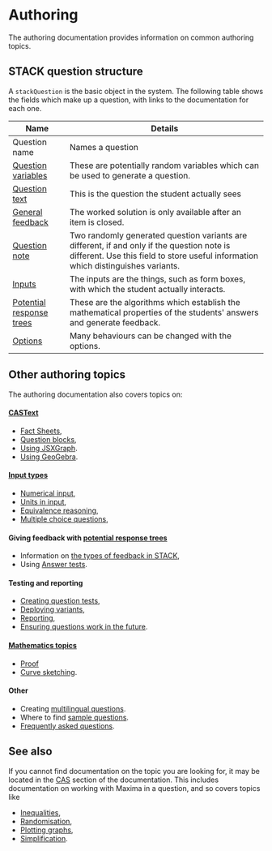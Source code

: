 # Authoring

The authoring documentation provides information on common authoring topics.

## STACK question structure  ##

A  `stackQuestion` is the basic object in the system. The following table shows the fields which make up a question, with links to the documentation for each one.

| Name                                                       | Details
| -------------------------------------------------------------------| ----------------------------------------------------------------------------------------------------------------------------------------------------------------------------------
| Question name              | Names a question
| [Question variables](Variables.md#Question_variables)      | These are potentially random variables which can be used to generate a question.
| [Question text](CASText.md#question_text)                  | This is the question the student actually sees
| [General feedback](CASText.md#General_feedback/Worked_solution)            | The worked solution is only available after an item is closed.
| [Question note](Question_note.md)                          | Two randomly generated question variants are different, if and only if the question note is different.  Use this field to store useful information which distinguishes variants.
| [Inputs](Inputs.md)                                        | The inputs are the things, such as form boxes, with which the student actually interacts.
| [Potential response trees](Potential_response_trees.md)    | These are the algorithms which establish the mathematical properties of the students' answers and generate feedback.
| [Options](Options.md)                                      | Many behaviours can be changed with the options.

## Other authoring topics

The authoring documentation also covers topics on:

#### [CASText](CASText.md)

* [Fact Sheets](Fact_sheets.md),
* [Question blocks](Question_blocks.md),
* [Using JSXGraph](JSXGraph.md).
* [Using GeoGebra](GeoGebra.md).

#### [Input types](Inputs.md)

* [Numerical input](Numerical_input.md),
* [Units in input](../Topics/Units.md#Input_type),
* [Equivalence reasoning](Equivalence_reasoning.md),
* [Multiple choice questions](Multiple_choice_questions.md),

#### Giving feedback with [potential response trees](Potential_response_trees.md)

* Information on [the types of feedback in STACK](Feedback.md),
* Using [Answer tests](Answer_Tests/index.md).

#### Testing and reporting

* [Creating question tests](Testing.md),
* [Deploying variants](Deploying.md),
* [Reporting](Reporting.md),
* [Ensuring questions work in the future](Future_proof.md).

#### [Mathematics topics](../Topics/index.md)

* [Proof](../Topics/Proof.md)
* [Curve sketching](../Topics/Curve_sketching.md).

#### Other

* Creating [multilingual questions](Languages.md).
* Where to find [sample questions](Sample_questions.md).
* [Frequently asked questions](Author_FAQ.md).

## See also

If you cannot find documentation on the topic you are looking for, it may be located in the [CAS](../CAS/index.md) section of the documentation. This includes documentation on working with Maxima in a question, and so covers topics like

* [Inequalities](/CAS/Inequalities.md),
* [Randomisation](/CAS/Random.md),
* [Plotting graphs](/CAS/Plots.md),
* [Simplification](/CAS/Simplification.md).
